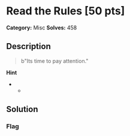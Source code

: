 # Read the Rules [50 pts]

**Category:** Misc
**Solves:** 458

## Description
>b"Its time to pay attention."

**Hint**
* -

## Solution

### Flag

